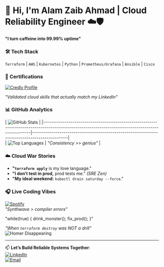 # 👋 Hi, I'm Alam Zaib Ahmad | Cloud Reliability Engineer ☁️🛡️  

**"I turn caffeine into 99.99% uptime"**  

### 🛠️ **Tech Stack**  
`Terraform` | `AWS` | `Kubernetes` | `Python` | `Prometheus/Grafana` | `Ansible` | `Cisco`  

### 📜 **Certifications**  
[![Credly Profile](https://img.shields.io/badge/-View_all_my_badges-FF6B00?logo=credly&logoColor=white)](https://www.credly.com/users/alam-zaib-ahmad)

*"Validated cloud skills that actually match my LinkedIn"*  

### 📊 **GitHub Analytics**  
| ![GitHub Stats](https://github-readme-stats.vercel.app/api?username=SREAlam&show_icons=true&theme=radical&hide_border=true&include_all_commits=true) |
|-----------------------------------------------------------------------------------------------------------------------------------------------------|------------------------------------------------------------------------------------------------|  
| ![Top Languages](https://github-readme-stats.vercel.app/api/top-langs/?username=SREAlam&layout=compact&theme=radical&hide_border=true&langs_count=6) | *"Consistency >> genius"*                                                                      |  


### ☁️ **Cloud War Stories**  
- **"`terraform apply`** is my love language."  
- **"I don’t test in prod,** prod tests me." *(SRE Zen)*  
- **"My ideal weekend:** `kubectl drain saturday --force`."  

 ### 🎧 **Live Coding Vibes**  
[![Spotify](https://img.shields.io/badge/-Current_Playlist-1DB954?logo=spotify)](https://open.spotify.com/user/73jlo6ahduutlscm3hbxbg7zf)  
*"Synthwave > compiler errors"*  

"while(true) { drink_monster(); fix_prod(); }"

*"When `terraform destroy` was NOT a drill"*  
![Homer Disappearing](https://media.giphy.com/media/12XMGIWtrHBl5e/giphy.gif)  

---
📫 **Let’s Build Reliable Systems Together**:  
[![LinkedIn](https://img.shields.io/badge/-LinkedIn-0077B5?logo=linkedin)](https://www.linkedin.com/in/alam-ahmed-133360291/)  
[![Email](https://img.shields.io/badge/-Email-D14836?logo=gmail)](mailto:alamzaibahmad615@gmail.com)  
